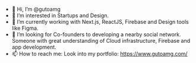 - 👋 Hi, I’m @gutoamg
- 👀 I’m interested in Startups and Design.
- 🌱 I’m currently working with Next.js, ReactJS, Firebase and Design tools like Figma.
- 💞️ I’m looking for Co-founders to developing a nearby social network. Someone with great understanding of Cloud infrastructure, Firebase and app development.
- 📫 How to reach me: Look into my portfolio: https://www.gutoamg.com/

<!---
gutoamg/gutoamg is a ✨ special ✨ repository because its `README.md` (this file) appears on your GitHub profile.
You can click the Preview link to take a look at your changes.
--->
